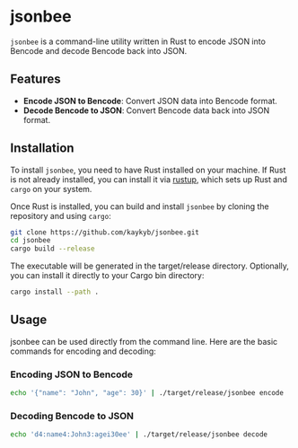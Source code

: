 # jsonbee

`jsonbee` is a command-line utility written in Rust to encode JSON into Bencode and decode Bencode back into JSON.

## Features

- **Encode JSON to Bencode**: Convert JSON data into Bencode format.
- **Decode Bencode to JSON**: Convert Bencode data back into JSON format.

## Installation

To install `jsonbee`, you need to have Rust installed on your machine. If Rust is not already installed, you can install it via [rustup](https://rustup.rs/), which sets up Rust and `cargo` on your system.

Once Rust is installed, you can build and install `jsonbee` by cloning the repository and using `cargo`:

```bash
git clone https://github.com/kaykyb/jsonbee.git
cd jsonbee
cargo build --release
```

The executable will be generated in the target/release directory. Optionally, you can install it directly to your Cargo bin directory:

```bash
cargo install --path .
```

## Usage

jsonbee can be used directly from the command line. Here are the basic commands for encoding and decoding:

### Encoding JSON to Bencode

```bash
echo '{"name": "John", "age": 30}' | ./target/release/jsonbee encode
```

### Decoding Bencode to JSON

```bash
echo 'd4:name4:John3:agei30ee' | ./target/release/jsonbee decode
```
